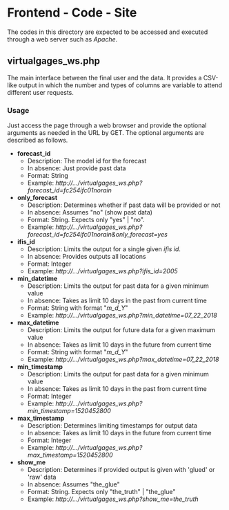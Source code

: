 # Frontend - Code - Site

The codes in this directory are expected to be accessed and executed through a web server such as *Apache*. 

## virtualgages\_ws.php

The main interface between the final user and the data. It provides a CSV-like output in which the number and types of columns are variable to attend different user requests.

### Usage

Just access the page through a web browser and provide the optional arguments as needed in the URL by GET. The optional arguments are described as follows.

- **forecast\_id**
  - Description: The model id for the forecast
  - In absence: Just provide past data
  - Format: String
  - Example: *http://.../virtualgages\_ws.php?forecast\_id=fc254ifc01norain*
- **only\_forecast**
  - Description: Determines whether if past data will be provided or not
  - In absence: Assumes "no" (show past data) 
  - Format: String. Expects only "yes" | "no". 
  - Example:  *http://.../virtualgages\_ws.php?forecast\_id=fc254ifc01norain&only\_forecast=yes*
- **ifis\_id**
  - Description: Limits the output for a single given *ifis id*.
  - In absence: Provides outputs all locations
  - Format: Integer
  - Example: *http://.../virtualgages\_ws.php?ifis\_id=2005*
- **min\_datetime**
  - Description: Limits the output for past data for a given minimum value
  - In absence: Takes as limit 10 days in the past from current time 
  - Format: String with format "*m\_d\_Y*"
  - Example: *http://.../virtualgages\_ws.php?min\_datetime=07\_22\_2018*
- **max\_datetime**
  - Description: Limits the output for future data for a given maximum value
  - In absence: Takes as limit 10 days in the future from current time
  - Format: String with format "*m\_d\_Y*"
  - Example: *http://.../virtualgages\_ws.php?max\_datetime=07\_22\_2018*
- **min\_timestamp**
  - Description: Limits the output for past data for a given minimum value
  - In absence: Takes as limit 10 days in the past from current time
  - Format: Integer
  - Example: *http://.../virtualgages_ws.php?min\_timestamp=1520452800*
- **max\_timestamp**
  - Description: Determines limiting timestamps for output data
  - In absence: Takes as limit 10 days in the future from current time
  - Format: Integer
  - Example: *http://.../virtualgages_ws.php?max\_timestamp=1520452800*
- **show\_me**
  - Description: Determines if provided output is given with 'glued' or 'raw' data 
  - In absence: Assumes "the\_glue"
  - Format: String. Expects only "the\_truth" | "the\_glue"
  - Example: *http://.../virtualgages_ws.php?show\_me=the\_truth*